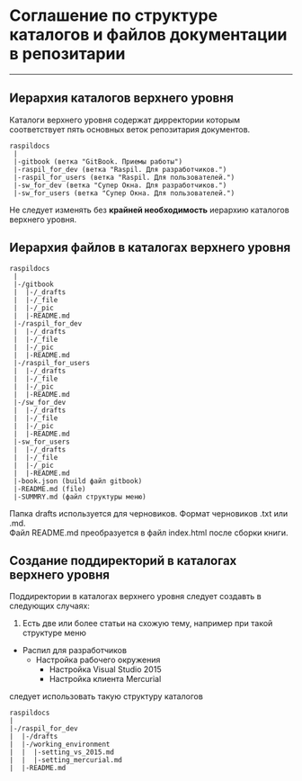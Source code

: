 # Соглашение по структуре каталогов и файлов документации в репозитарии

---
<!--todo УСТАРЕЛ -->

## Иерархия каталогов верхнего уровня

Каталоги верхнего уровня содержат дирректории которым соответствует пять основных
веток репозитария документов.

```text
raspildocs
 |
 |-gitbook (ветка "GitBook. Приемы работы")
 |-raspil_for_dev (ветка "Raspil. Для разработчиков.")
 |-raspil_for_users (ветка "Raspil. Для пользователей.")
 |-sw_for_dev (ветка "Cупер Окна. Для разработчиков.")
 |-sw_for_users (ветка "Cупер Окна. Для пользователей.")
```

Не следует изменять без **крайней необходимость** иерархию каталогов верхнего уровня.

## Иерархия файлов в каталогах верхнего уровня

```text
raspildocs
 |
 |-/gitbook
 |  |-/_drafts
 |  |-/_file
 |  |-/_pic
 |  |-README.md
 |-/raspil_for_dev
 |  |-/_drafts
 |  |-/_file
 |  |-/_pic
 |  |-README.md
 |-/raspil_for_users
 |  |-/_drafts
 |  |-/_file
 |  |-/_pic
 |  |-README.md
 |-/sw_for_dev
 |  |-/_drafts
 |  |-/_file
 |  |-/_pic
 |  |-README.md
 |-sw_for_users
 |  |-/_drafts
 |  |-/_file
 |  |-/_pic
 |  |-README.md
 |-book.json (build файл gitbook)
 |-README.md (file)
 |-SUMMRY.md (файл структуры меню)
```

Папка drafts используется для черновиков. Формат черновиков .txt или .md.  
Файл README.md преобразуется в файл index.html после сборки книги.

## Создание поддиректорий в каталогах верхнего уровня

Поддиректории в каталогах верхнего уровня следует создавть в следующих случаях:

1. Есть две или более статьи на схожую тему, например при такой структуре меню

* Распил для разработчиков
  * Настройка рабочего окружения
    * Настройка Visual Studio 2015
    * Настройка клиента Mercurial

 следует использовать такую структуру каталогов

 ```text
 raspildocs
 |
 |-/raspil_for_dev
 |  |-/drafts
 |  |-/working_environment
 |  |  |-setting_vs_2015.md
 |  |  |-setting_mercurial.md
 |  |-README.md
 ```
<!--//TODO подумать над структурой для "Настройки рабочего окружения
нужно будет делать файл Readme и прочее ???-->